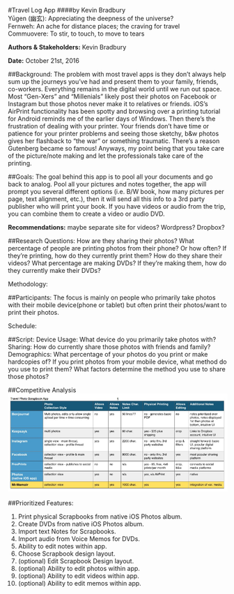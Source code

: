 #Travel Log App 
####by Kevin Bradbury    
Yūgen (幽玄): Appreciating the deepness of the universe?    
Fernweh: An ache for distance places; the craving for travel    
Commuovere: To stir, to touch, to move to tears

**Authors & Stakeholders:**  Kevin Bradbury

**Date:**	October 21st, 2016

##Background:
The problem with most travel apps is they don’t always help sum up the journeys you’ve had and present them to your family, friends, co-workers. Everything remains in the digital world until we run out space. Most “Gen-Xers” and “Millenials” likely post their photos on Facebook or Instagram but those photos never make it to relatives or friends. iOS’s AirPrint functionality has been spotty and browsing over a printing tutorial for Android reminds me of the earlier days of Windows. Then there’s the frustration of dealing with your printer. Your friends don’t have time or patience for your printer problems and seeing those sketchy, b&w photos gives her flashback to “the war” or something traumatic. There’s a reason Gutenberg became so famous! Anyways, my point being that you take care of the picture/note making and let the professionals take care of the printing.

##Goals:
The goal behind this app is to pool all your documents and go back to analog. Pool all your pictures and notes together, the app will prompt you several different options (i.e. B/W book, how many pictures per page, text alignment, etc.), then it will send all this info to a 3rd party publisher who will print your book. If you have videos or audio from the trip, you can combine them to create a video or audio DVD. 

**Recommendations:** maybe separate site for videos? Wordpress? Dropbox?

##Research Questions:
How are they sharing their photos?
What percentage of people are printing photos from their phone? Or how often?
If they’re printing, how do they currently print them?
How do they share their videos?
What percentage are making DVDs? 
If they’re making them, how do they currently make their DVDs?

Methodology:

##Participants:
The focus is mainly on people who primarily take photos with their mobile device(phone or tablet) but often print their photos/want to print their photos.

Schedule:

##Script:
Device Usage: What device do you primarily take photos with?
Sharing: How do currently share those photos with friends and family?
Demographics: What percentage of your photos do you print or make hardcopies of?
If you print photos from your mobile device, what method do you use to print them?
What factors determine the method you use to share those photos?

##Competitive Analysis
![Alt](/Project%204-Competitive%20Analysis.jpg)

##Prioritized Features:
1. Print physical Scrapbooks from native iOS Photos album.
2. Create DVDs from native iOS Photos album.
3. Import text Notes for Scrapbooks.
4. Import audio from Voice Memos for DVDs.
5. Ability to edit notes within app.
6. Choose Scrapbook design layout.
7. (optional) Edit Scrapbook Design layout.
8. (optional) Ability to edit photos within app.
9. (optional) Ability to edit videos within app.
10. (optional) Ability to edit memos within app.

